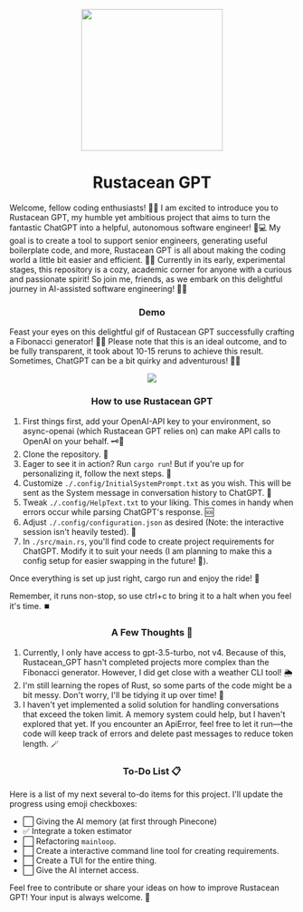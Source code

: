 <p align="center">
  <img width="250" height="250" src="https://user-images.githubusercontent.com/16275325/231887923-efc485e4-2626-44b6-86eb-e1d9a0094d46.png">
</p>
<h1 align="center">Rustacean GPT</h1>

Welcome, fellow coding enthusiasts! 🚀🤖 I am excited to introduce you to Rustacean GPT, my humble yet ambitious project that aims to turn the fantastic ChatGPT into a helpful, autonomous software engineer! 🧠💻 My goal is to create a tool to support senior engineers, generating useful boilerplate code, and more, Rustacean GPT is all about making the coding world a little bit easier and efficient. 🎉💡 Currently in its early, experimental stages, this repository is a cozy, academic corner for anyone with a curious and passionate spirit! So join me, friends, as we embark on this delightful journey in AI-assisted software engineering! 🌟🔧

<h3 align="center">Demo</h3>

Feast your eyes on this delightful gif of Rustacean GPT successfully crafting a Fibonacci generator! 🤩🎉 Please note that this is an ideal outcome, and to be fully transparent, it took about 10-15 reruns to achieve this result. Sometimes, ChatGPT can be a bit quirky and adventurous! 🤪🎢

<p align="center">
  <img src="https://user-images.githubusercontent.com/16275325/231880719-570896d0-961e-451c-b349-60634df64d1d.gif">
</p>

<h3 align="center">How to use Rustacean GPT</h3>

1. First things first, add your OpenAI-API key to your environment, so async-openai (which Rustacean GPT relies on) can make API calls to OpenAI on your behalf. 🗝️🔐
2. Clone the repository. 📁
3. Eager to see it in action? Run `cargo run`! But if you're up for personalizing it, follow the next steps. 🎨
4. Customize `./.config/InitialSystemPrompt.txt` as you wish. This will be sent as the System message in conversation history to ChatGPT. 💬
5. Tweak `./.config/HelpText.txt` to your liking. This comes in handy when errors occur while parsing ChatGPT's response. 🆘
6. Adjust `./.config/configuration.json` as desired (Note: the interactive session isn't heavily tested). 🔧
7. In `./src/main.rs`, you'll find code to create project requirements for ChatGPT. Modify it to suit your needs (I am planning to make this a config setup for easier swapping in the future! 🌟).

Once everything is set up just right, cargo run and enjoy the ride! 🎢

Remember, it runs non-stop, so use ctrl+c to bring it to a halt when you feel it's time. ⏹️

<h3 align="center">A Few Thoughts 💭</h3>

1. Currently, I only have access to gpt-3.5-turbo, not v4. Because of this, Rustacean_GPT hasn't completed projects more complex than the Fibonacci generator. However, I did get close with a weather CLI tool! 🌦️
2. I'm still learning the ropes of Rust, so some parts of the code might be a bit messy. Don't worry, I'll be tidying it up over time! 🧹
3. I haven't yet implemented a solid solution for handling conversations that exceed the token limit. A memory system could help, but I haven't explored that yet. If you encounter an ApiError, feel free to let it run—the code will keep track of errors and delete past messages to reduce token length. 🪄

<h3 align="center">To-Do List 📋</h3>

Here is a list of my next several to-do items for this project. I'll update the progress using emoji checkboxes:

- ⬜ Giving the AI memory (at first through Pinecone)
- ✅ Integrate a token estimator
- ⬜ Refactoring `mainloop`.
- ⬜ Create a interactive command line tool for creating requirements.
- ⬜ Create a TUI for the entire thing.
- ⬜ Give the AI internet access.

Feel free to contribute or share your ideas on how to improve Rustacean GPT! Your input is always welcome. 🤗
